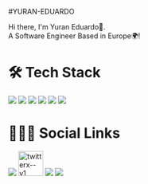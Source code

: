 #YURAN-EDUARDO

Hi there, I'm Yuran Eduardo👋.
<br>
A Software Engineer Based in Europe🌍!


<h1> 🛠 Tech Stack </h1>

<p>
  <img src="https://img.icons8.com/external-tal-revivo-color-tal-revivo/48/null/external-kotlin-a-cross-platform-statically-typed-general-purpose-programming-language-with-type-inference-logo-color-tal-revivo.png"/>   
  <img src="https://img.icons8.com/color/48/000000/java-coffee-cup-logo--v1.png"/>
   <img src="https://img.icons8.com/color/48/000000/mysql-logo.png"/>
  <img src="https://img.icons8.com/color/48/000000/git.png"/>
  <img src="https://img.icons8.com/color/48/000000/adobe-photoshop--v1.png"/>
  <img src="https://img.icons8.com/ios-glyphs/60/000000/figma.png"/> 
</p>
<h1> 👨🏽‍🦲 Social Links</h1>

<p>
    <a href="yuran415@gmail.com"><img src="https://img.icons8.com/color/48/000000/gmail-new.png"/></a>
   <!--- <a href="https://twitter.com/yuraned"><img src="https://img.icons8.com/color/48/000000/twitter--v1.png"/></a> -->
    <a href="https://twitter.com/yuraned"><img width="50" height="50" src="https://img.icons8.com/ios/50/twitterx--v1.png" alt="twitterx--v1"/></a>
    <a href="https://www.linkedin.com/in/yuran-eduardo-00902521a"><img src="https://img.icons8.com/color/48/000000/linkedin.png"/></a>
    <a href="https://snapto.link/yuraneduardo"><img src="https://img.icons8.com/external-flaticons-lineal-color-flat-icons/64/000000/external-projects-social-media-agency-flaticons-lineal-color-flat-icons.png"/></a>
</p>

